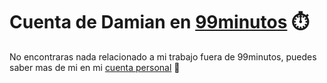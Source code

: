 # Cuenta de Damian en [99minutos](https://99minutos.com/) ⏱️

No encontraras nada relacionado a mi trabajo fuera de 99minutos, puedes saber mas de mi en mi [cuenta personal](https://github.com/Axoluchin) 🎈
